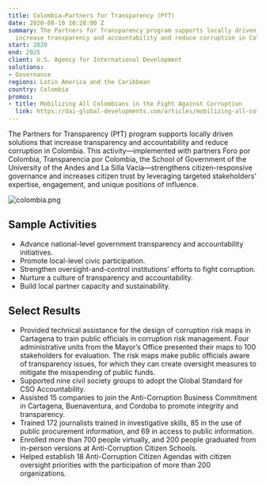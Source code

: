 ```yaml
---
title: Colombia—Partners for Transparency (PfT)
date: 2020-08-10 10:28:00 Z
summary: The Partners for Transparency program supports locally driven solutions that
  increase transparency and accountability and reduce corruption in Colombia.
start: 2020
end: 2025
client: U.S. Agency for International Development
solutions:
- Governance
regions: Latin America and the Caribbean
country: Colombia
promos:
- title: Mobilizing All Colombians in the Fight Against Corruption
  link: https://dai-global-developments.com/articles/mobilizing-all-colombians-in-the-fight-against-corruption/
---
```


The Partners for Transparency (PfT) program supports locally driven solutions that increase transparency and accountability and reduce corruption in Colombia. This activity—implemented with partners Foro por Colombia, Transparencia por Colombia, the School of Government of the University of the Andes and La Silla Vacía—strengthens citizen-responsive governance and increases citizen trust by leveraging targeted stakeholders’ expertise, engagement, and unique positions of influence.

![colombia.png](/uploads/colombia.png)

## Sample Activities
 
* Advance national-level government transparency and accountability initiatives.
* Promote local-level civic participation.
* Strengthen oversight-and-control institutions’ efforts to fight corruption.
* Nurture a culture of transparency and accountability.
* Build local partner capacity and sustainability. 

## Select Results

* Provided technical assistance for the design of corruption risk maps in Cartagena to train public officials in corruption risk management. Four administrative units from the Mayor’s Office presented their maps to 100 stakeholders for evaluation. The risk maps make public officials aware of transparency issues, for which they can create oversight measures to mitigate the misspending of public funds.
* Supported nine civil society groups to adopt the Global Standard for CSO Accountability.
* Assisted 15 companies to join the Anti-Corruption Business Commitment in Cartagena, Buenaventura, and Cordoba to promote integrity and transparency. 
* Trained 172 journalists trained in investigative skills, 85 in the use of public procurement information, and 69 in access to public information.
* Enrolled more than 700 people virtually, and 200 people graduated from in-person versions at Anti-Corruption Citizen Schools.
* Helped establish 18 Anti-Corruption Citizen Agendas with citizen oversight priorities with the participation of more than 200 organizations.